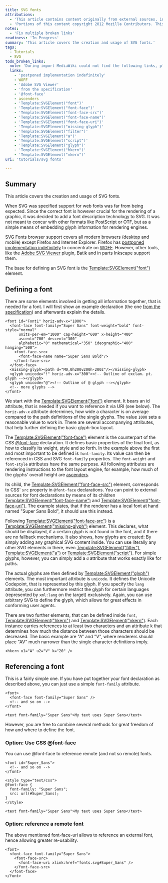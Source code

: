 ```yaml
---
title: SVG fonts
attributions:
  - 'This article contains content originally from external sources, including ones licensed under the CC-BY-SA license. [![cc-by-sa-small-wpd.png](/assets/public/c/c8/cc-by-sa-small-wpd.png)](http://creativecommons.org/licenses/by-sa/3.0/us/)'
  - 'Portions of this content copyright 2012 Mozilla Contributors. This article contains work licensed under the Creative Commons Attribution-Sharealike License v2.5 or later. The original work is available at Mozilla Developer Network: [Article](https://developer.mozilla.org/en-US/docs/SVG/Tutorial/SVG_fonts)'
notes:
  - 'Fix multiple broken links'
readiness: 'In Progress'
summary: 'This article covers the creation and usage of SVG fonts.'
tags:
  - Tutorials
  - SVG
todo_broken_links:
  note: 'During import MediaWiki could not find the following links, please fix and adjust this list.'
  links:
    - 'postponed implementation indefinitely'
    - WOFF
    - 'Adobe SVG Viewer'
    - 'from the specification'
    - '@font-face'
    - ascenders
    - 'Template:SVGElement("font")'
    - 'Template:SVGElement("font-face")'
    - 'Template:SVGElement("font-face-src")'
    - 'Template:SVGElement("font-face-name")'
    - 'Template:SVGElement("font-face-uri")'
    - 'Template:SVGElement("missing-glyph")'
    - 'Template:SVGElement("filter")'
    - 'Template:SVGElement("a")'
    - 'Template:SVGElement("script")'
    - 'Template:SVGElement("glyph")'
    - 'Template:SVGElement("hkern")'
    - 'Template:SVGElement("vkern")'
uri: 'tutorials/svg fonts'

---
```

## <span>Summary</span>

This article covers the creation and usage of SVG fonts.

When SVG was specified support for web fonts was far from being expected. Since the correct font is however crucial for the rendering of a graphic, it was decided to add a font description technology to SVG. It was not meant to concur with other formats like PostScript or OTF, but as a simple means of embedding glyph information for rendering engines.

SVG Fonts browser support covers all modern browsers (desktop and mobile) except Firefox and Internet Explorer. Firefox has [postponed implementation indefinitely](/w/index.php?title=postponed_implementation_indefinitely&action=edit&redlink=1) to concentrate on [WOFF](/w/index.php?title=WOFF&action=edit&redlink=1). However, other tools, like the [Adobe SVG Viewer](/w/index.php?title=Adobe_SVG_Viewer&action=edit&redlink=1) plugin, Batik and in parts Inkscape support them.

The base for defining an SVG font is the [Template:SVGElement("font")](/w/index.php?title=Template:SVGElement(%22font%22)&action=edit&redlink=1) element.

## <span>Defining a font</span>

There are some elements involved in getting all information together, that is needed for a font. I will first show an example declaration (the one [from the specification](/w/index.php?title=from_the_specification&action=edit&redlink=1)) and afterwards explain the details.

    <font id="Font1" horiz-adv-x="1000">
      <font-face font-family="Super Sans" font-weight="bold" font-style="normal"
          units-per-em="1000" cap-height="600" x-height="400"
          ascent="700" descent="300"
          alphabetic="0" mathematical="350" ideographic="400" hanging="500">
        <font-face-src>
          <font-face-name name="Super Sans Bold"/>
        </font-face-src>
      </font-face>
      <missing-glyph><path d="M0,0h200v200h-200z"/></missing-glyph>
      <glyph unicode="!" horiz-adv-x="300"><!-- Outline of exclam. pt. glyph --></glyph>
      <glyph unicode="@"><!-- Outline of @ glyph --></glyph>
      <!-- more glyphs -->
    </font>

We start with the [Template:SVGElement("font")](/w/index.php?title=Template:SVGElement(%22font%22)&action=edit&redlink=1) element. It bears an id attribute, that is needed if you want to reference it via URI (see below). The `horiz-adv-x` attribute determines, how wide a character is on average compared to the path definitions of the single glyphs. The value `1000` sets a reasonable value to work in. There are several accompanying attributes, that help further defining the basic glyph-box layout.

The [Template:SVGElement("font-face")](/w/index.php?title=Template:SVGElement(%22font-face%22)&action=edit&redlink=1) element is the counterpart of the CSS [@font-face](/w/index.php?title=@font-face&action=edit&redlink=1) declaration. It defines basic properties of the final font, as how to classify its weight, style and so forth. In the example above the first and most important to be defined is `font-family`. Its value can then be referenced in CSS and SVG `font-family` properties. The `font-weight` and `font-style` attributes have the same purpose. All following attributes are rendering instructions to the font layout engine, for example, how much of the glyphs' overall height are [ascenders](/w/index.php?title=ascenders&action=edit&redlink=1).

Its child, the [Template:SVGElement("font-face-src")](/w/index.php?title=Template:SVGElement(%22font-face-src%22)&action=edit&redlink=1) element, corresponds to CSS' `src` property in `@font-face` declarations. You can point to external sources for font declarations by means of its children [Template:SVGElement("font-face-name")](/w/index.php?title=Template:SVGElement(%22font-face-name%22)&action=edit&redlink=1) and [Template:SVGElement("font-face-uri")](/w/index.php?title=Template:SVGElement(%22font-face-uri%22)&action=edit&redlink=1). The example states, that if the renderer has a local font at hand named "Super Sans Bold", it should use this instead.

Following [Template:SVGElement("font-face-src")](/w/index.php?title=Template:SVGElement(%22font-face-src%22)&action=edit&redlink=1) is a [Template:SVGElement("missing-glyph")](/w/index.php?title=Template:SVGElement(%22missing-glyph%22)&action=edit&redlink=1) element. This declares, what should be displayed, if a certain glyph is not found in the font, and if there are no fallback mechanisms. It also shows, how glyphs are created: By simply adding any graphical SVG content inside. You can use literally any other SVG elements in there, even [Template:SVGElement("filter")](/w/index.php?title=Template:SVGElement(%22filter%22)&action=edit&redlink=1), [Template:SVGElement("a")](/w/index.php?title=Template:SVGElement(%22a%22)&action=edit&redlink=1) or [Template:SVGElement("script")](/w/index.php?title=Template:SVGElement(%22script%22)&action=edit&redlink=1). For simple glyphs, however, you can simply add a `d` attribute that works exactly like for paths.

The actual glyphs are then defined by [Template:SVGElement("glyph")](/w/index.php?title=Template:SVGElement(%22glyph%22)&action=edit&redlink=1) elements. The most important attribute is `unicode`. It defines the Unicode Codepoint, that is represented by this glyph. If you specify the `lang` attribute, you can furthermore restrict the glyph for certain languages (represented by `xml:lang` on the target) exclusively. Again, you can use arbitrary SVG to define the glyph, which allows for great effects in conforming user agents.

There are two further elements, that can be defined inside `font`, [Template:SVGElement("hkern")](/w/index.php?title=Template:SVGElement(%22hkern%22)&action=edit&redlink=1) and [Template:SVGElement("vkern")](/w/index.php?title=Template:SVGElement(%22vkern%22)&action=edit&redlink=1). Each instance carries references to at least two characters and an attribute k that determines how much the distance between those characters should be decreased. The basic example are "A" and "V", where renderers should place "AV" much narrower than the single character definitions imply.

    <hkern u1="A" u2="V" k="20" />

## <span>Referencing a font</span>

This is a fairly simple one. If you have put together your font declaration as described above, you can just use a simple `font-family` attribute.

    <font>
      <font-face font-family="Super Sans" />
      <!-- and so on -->
    </font>

    <text font-family="Super Sans">My text uses Super Sans</text>

However, you are free to combine several methods for great freedom of how and where to define the font.

### <span>Option: Use CSS @font-face</span>

You can use @font-face to reference remote (and not so remote) fonts.

    <font id="Super_Sans">
      <!-- and so on -->
    </font>

    <style type="text/css">
    @font-face {
      font-family: "Super Sans";
      src: url(#Super_Sans);
    }
    </style>

    <text font-family="Super Sans">My text uses Super Sans</text>

### <span>Option: reference a remote font</span>

The above mentioned font-face-uri allows to reference an external font, hence allowing greater re-usability.

    <font>
      <font-face font-family="Super Sans">
        <font-face-src>
          <font-face-uri xlink:href="fonts.svg#Super_Sans" />
        </font-face-src>
      </font-face>
    </font>